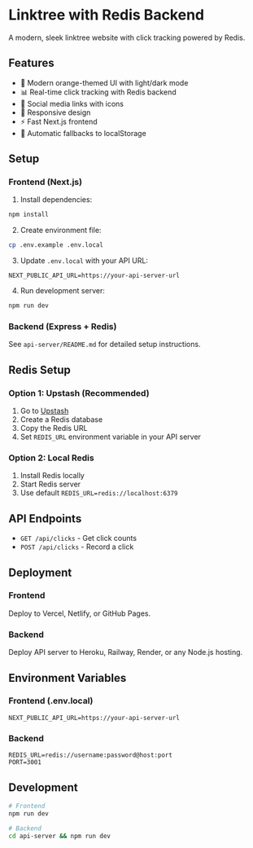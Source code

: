 # Linktree with Redis Backend

A modern, sleek linktree website with click tracking powered by Redis.

## Features

- 🎨 Modern orange-themed UI with light/dark mode
- 📊 Real-time click tracking with Redis backend
- 🔗 Social media links with icons
- 📱 Responsive design
- ⚡ Fast Next.js frontend
- 🔄 Automatic fallbacks to localStorage

## Setup

### Frontend (Next.js)

1. Install dependencies:
```bash
npm install
```

2. Create environment file:
```bash
cp .env.example .env.local
```

3. Update `.env.local` with your API URL:
```
NEXT_PUBLIC_API_URL=https://your-api-server-url
```

4. Run development server:
```bash
npm run dev
```

### Backend (Express + Redis)

See `api-server/README.md` for detailed setup instructions.

## Redis Setup

### Option 1: Upstash (Recommended)

1. Go to [Upstash](https://upstash.com)
2. Create a Redis database
3. Copy the Redis URL
4. Set `REDIS_URL` environment variable in your API server

### Option 2: Local Redis

1. Install Redis locally
2. Start Redis server
3. Use default `REDIS_URL=redis://localhost:6379`

## API Endpoints

- `GET /api/clicks` - Get click counts
- `POST /api/clicks` - Record a click

## Deployment

### Frontend
Deploy to Vercel, Netlify, or GitHub Pages.

### Backend
Deploy API server to Heroku, Railway, Render, or any Node.js hosting.

## Environment Variables

### Frontend (.env.local)
```
NEXT_PUBLIC_API_URL=https://your-api-server-url
```

### Backend
```
REDIS_URL=redis://username:password@host:port
PORT=3001
```

## Development

```bash
# Frontend
npm run dev

# Backend
cd api-server && npm run dev
```
